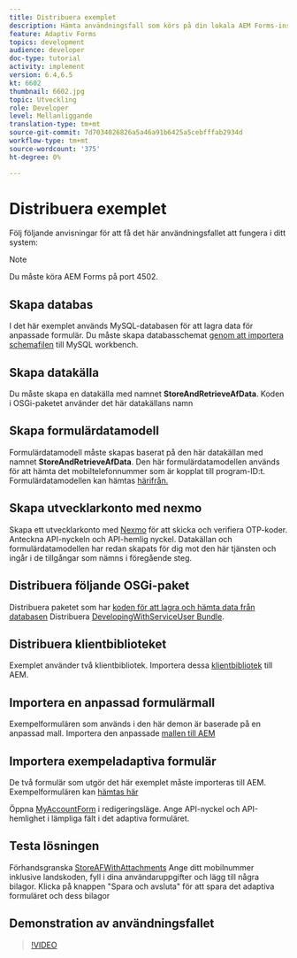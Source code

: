 ```yaml
---
title: Distribuera exemplet
description: Hämta användningsfall som körs på din lokala AEM Forms-instans
feature: Adaptiv Forms
topics: development
audience: developer
doc-type: tutorial
activity: implement
version: 6.4,6.5
kt: 6602
thumbnail: 6602.jpg
topic: Utveckling
role: Developer
level: Mellanliggande
translation-type: tm+mt
source-git-commit: 7d7034026826a5a46a91b6425a5cebfffab2934d
workflow-type: tm+mt
source-wordcount: '375'
ht-degree: 0%

---
```




# Distribuera exemplet

Följ följande anvisningar för att få det här användningsfallet att fungera i ditt system:

>[!NOTE]
>Du måste köra AEM Forms på port 4502.


## Skapa databas

I det här exemplet används MySQL-databasen för att lagra data för anpassade formulär. Du måste skapa databasschemat [genom att importera schemafilen](assets/data-base-schema.sql) till MySQL workbench.

## Skapa datakälla

Du måste skapa en datakälla med namnet **StoreAndRetrieveAfData**. Koden i OSGi-paketet använder det här datakällans namn

## Skapa formulärdatamodell

Formulärdatamodell måste skapas baserat på den här datakällan med namnet **StoreAndRetrieveAfData**. Den här formulärdatamodellen används för att hämta det mobiltelefonnummer som är kopplat till program-ID:t. Formulärdatamodellen kan hämtas [härifrån.](assets/2-Factor-Authentication-DataSource-and-FDM.zip)

## Skapa utvecklarkonto med nexmo

Skapa ett utvecklarkonto med [Nexmo](https://dashboard.nexmo.com/) för att skicka och verifiera OTP-koder. Anteckna API-nyckeln och API-hemlig nyckel. Datakällan och formulärdatamodellen har redan skapats för dig mot den här tjänsten och ingår i de tillgångar som nämns i föregående steg.

## Distribuera följande OSGi-paket

Distribuera paketet som har [koden för att lagra och hämta data från databasen](assets/FetchPartiallyCompletedForm.PartiallyCompletedForm.core-1.0-SNAPSHOT.jar)
Distribuera [DevelopingWithServiceUser Bundle](https://docs.adobe.com/content/help/en/experience-manager-learn/forms/assets/common-osgi-bundles/DevelopingWithServiceUser.jar).

## Distribuera klientbiblioteket

Exemplet använder två klientbibliotek. Importera dessa [klientbibliotek](assets/client-libraries.zip) till AEM.

## Importera en anpassad formulärmall

Exempelformulären som används i den här demon är baserade på en anpassad mall. Importera den anpassade [mallen till AEM](assets/custom-template-with-page-component.zip)

## Importera exempeladaptiva formulär

De två formulär som utgör det här exemplet måste importeras till AEM. Exempelformulären kan [hämtas här](assets/sample-forms.zip)

Öppna [MyAccountForm](http://localhost:4502/editor.html/content/forms/af/myaccountform.html) i redigeringsläge. Ange API-nyckel och API-hemlighet i lämpliga fält i det adaptiva formuläret.

## Testa lösningen

Förhandsgranska [StoreAFWithAttachments](http://localhost:4502/content/dam/formsanddocuments/storeafwithattachments/jcr:content?wcmmode=disabled)
Ange ditt mobilnummer inklusive landskoden, fyll i dina användaruppgifter och lägg till några bilagor. Klicka på knappen &quot;Spara och avsluta&quot; för att spara det adaptiva formuläret och dess bilagor


## Demonstration av användningsfallet

>[!VIDEO](https://video.tv.adobe.com/v/327122?quality=9&learn=on)
